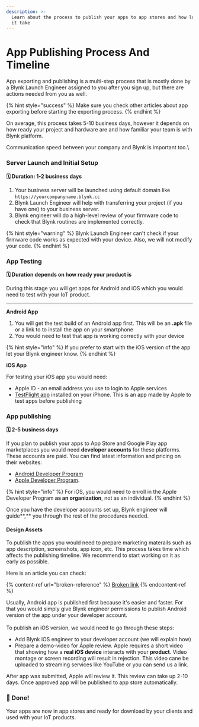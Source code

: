 ```yaml
---
description: >-
  Learn about the process to publish your apps to app stores and how long will
  it take
---
```


# App Publishing Process And Timeline

App exporting and publishing is a multi-step process that is mostly done by a Blynk Launch Engineer assigned to you after you sign up, but there are actions needed from you as well.

{% hint style="success" %}
Make sure you check other articles about app exporting before starting the exporting process.
{% endhint %}

On average, this process takes 5-10 business days, however it depends on how ready your project and hardware are and how familiar your team is with Blynk platform.&#x20;

Communication speed between your company and Blynk is important too.\


### &#x20;Server Launch and Initial Setup <a href="#launch" id="launch"></a>

**🗓 Duration: 1-2 business days**

1. Your business server will be launched using default domain like `https://yourcompanyname.blynk.cc`
2. Blynk Launch Engineer will help with transferring your project (if you have one) to your business server.
3. Blynk engineer will do a high-level review of your firmware code to check that Blynk routines are implemented correctly.

{% hint style="warning" %}
Blynk Launch Engineer can't check if your firmware code works as expected with your device. Also, we will not modify your code. &#x20;
{% endhint %}

### &#x20;<a href="#app-testing" id="app-testing"></a>

### App Testing <a href="#app-testing" id="app-testing"></a>

**🗓 Duration depends on how ready your product is**

During this stage you will get apps for Android and iOS which you would need to test with your IoT product.

****

**Android App**

1. You will get the test build of an Android app first. This will be an **.apk** file or a link to to install the app on your smartphone
2. You would need to test that app is working correctly with your device

{% hint style="info" %}
If you prefer to start with the iOS version of the app let your Blynk engineer know.
{% endhint %}



**iOS App**

For testing your iOS app you would need:

* Apple ID - an email address you use to login to Apple services
* [TestFlight app](https://apps.apple.com/us/app/testflight/id899247664) installed on your iPhone. This is an app made by Apple to test apps before publishing





### App publishing <a href="#app-publishing" id="app-publishing"></a>

**🗓 2-5 business days**

If you plan to publish your apps to App Store and Google Play app marketplaces you would need **developer accounts** for these platforms. These accounts are paid. You can find latest information and pricing on their websites:

* [Android Developer Program](https://support.google.com/googleplay/android-developer/answer/6112435?hl=en)
* [Apple Developer Program](https://developer.apple.com/support/app-account/).&#x20;

{% hint style="info" %}
For iOS, you would need to enroll in the Apple Developer Program **as an organization**, not as an individual.
{% endhint %}

Once you have the developer accounts set up, Blynk engineer will guide**,** you through the rest of the procedures needed.

#### Design Assets

To publish the apps you would need to prepare marketing materails such as app description, screenshots, app icon, etc. This process takes time which affects the publishing timeline. We recommend to start working on it as early as possible.&#x20;

Here is an article you can check:&#x20;

{% content-ref url="broken-reference" %}
[Broken link](broken-reference)
{% endcontent-ref %}



Usually, Android app is published first because it's easier and faster. For that you would simply give Blynk engineer permissions to publish Android version of the app under your developer account.\
\
To publish an iOS version, we would need to go through these steps:

* Add Blynk iOS engineer to your developer account (we will explain how)
* Prepare a demo-video for Apple review. Apple requires a short video that showing how a **real iOS device** interacts with your **product**. Video montage or screen recording will result in rejection. This video cane be uploaded to streaming services like YouTube or you can send us a link. &#x20;

After app was submitted, Apple will review it. This review can take up 2-10 days. Once  approved app will be published to app store automatically.

### 🥳 Done! <a href="#done" id="done"></a>

Your apps are now in app stores and ready for download by your clients and used with your IoT products.
